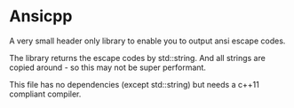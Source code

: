 # Ansicpp

A very small header only library to enable you to output ansi escape codes.

The library returns the escape codes by std::string. And all strings are
copied around - so this may not be super performant.

This file has no dependencies (except std::string) but needs a c++11 compliant compiler.

